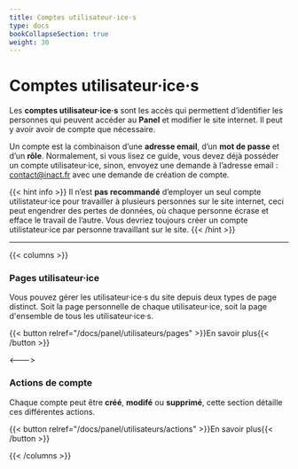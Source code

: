 ```yaml
---
title: Comptes utilisateur·ice·s
type: docs
bookCollapseSection: true
weight: 30
---
```

# Comptes utilisateur·ice·s

Les **comptes utilisateur·ice·s** sont les accès qui permettent d’identifier les personnes qui peuvent accéder au **Panel** et modifier le site internet. Il peut y avoir avoir de compte que nécessaire.

Un compte est la combinaison d’une **adresse email**, d’un **mot de passe** et d’un **rôle**. Normalement, si vous lisez ce guide, vous devez déjà posséder un compte utilisateur·ice, sinon, envoyez une demande à l’adresse email : <contact@inact.fr> avec une demande de création de compte.

{{< hint info >}}
Il n’est **pas recommandé** d’employer un seul compte utilistateur·ice pour travailler à plusieurs personnes sur le site internet, ceci peut engendrer des pertes de données, où chaque personne écrase et efface le travail de l’autre. Vous devriez toujours créer un compte utilistateur·ice par personne travaillant sur le site.
{{< /hint >}}

****

{{< columns >}}

### Pages utilisateur·ice

Vous pouvez gérer les utilisateur·ice·s du site depuis deux types de page distinct. Soit la page personnelle de chaque utilisateur·ice, soit la page d'ensemble de tous les utilisateur·ice·s.

{{< button relref="/docs/panel/utilisateurs/pages" >}}En savoir plus{{< /button >}}

<--->

### Actions de compte

Chaque compte peut être **créé**, **modifé** ou **supprimé**, cette section détaille ces différentes actions.

{{< button relref="/docs/panel/utilisateurs/actions" >}}En savoir plus{{< /button >}}

{{< /columns >}}
